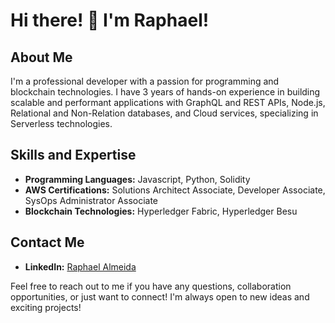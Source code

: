 # Hi there! 👋 I'm Raphael!

## About Me
I'm a professional developer with a passion for programming and blockchain technologies. I have 3 years of hands-on experience in building scalable and performant applications with GraphQL and REST APIs, Node.js, Relational and Non-Relation databases, and Cloud services, specializing in Serverless technologies.

## Skills and Expertise
- **Programming Languages:** Javascript, Python, Solidity
- **AWS Certifications:** Solutions Architect Associate, Developer Associate, SysOps Administrator Associate
- **Blockchain Technologies:** Hyperledger Fabric, Hyperledger Besu

## Contact Me
- **LinkedIn:** [Raphael Almeida](https://www.linkedin.com/in/raphael-almeida-59b842186/)

Feel free to reach out to me if you have any questions, collaboration opportunities, or just want to connect! I'm always open to new ideas and exciting projects!
